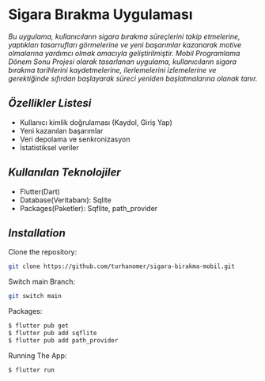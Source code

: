 # **Sigara Bırakma Uygulaması**  
*Bu uygulama, kullanıcıların sigara bırakma süreçlerini takip etmelerine, yaptıkları tasarrufları görmelerine ve yeni başarımlar kazanarak motive olmalarına yardımcı olmak amacıyla geliştirilmiştir. Mobil Programlama Dönem Sonu Projesi olarak tasarlanan uygulama, kullanıcıların sigara bırakma tarihlerini kaydetmelerine, ilerlemelerini izlemelerine ve gerektiğinde sıfırdan başlayarak süreci yeniden başlatmalarına olanak tanır.*

## *Özellikler Listesi*  
- Kullanıcı kimlik doğrulaması (Kaydol, Giriş Yap)  
- Yeni kazanılan başarımlar 
- Veri depolama ve senkronizasyon
- İstatistiksel veriler      

## *Kullanılan Teknolojiler*  
- Flutter(Dart)
- Database(Veritabanı): Sqlite
- Packages(Paketler): Sqflite, path_provider

## *Installation*  

Clone the repository:  
```bash
git clone https://github.com/turhanomer/sigara-birakma-mobil.git 
```
Switch main Branch:
```bash
git switch main
```
Packages:
```bash
$ flutter pub get
$ flutter pub add sqflite
$ flutter pub add path_provider
```
Running The App:
```bash
$ flutter run
```

